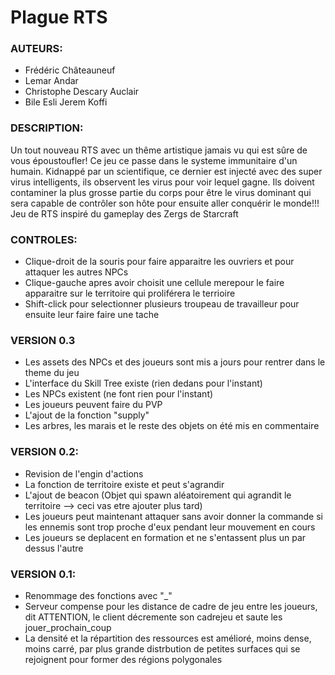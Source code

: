 # Plague RTS

### AUTEURS: 
- Frédéric Châteauneuf
- Lemar Andar
- Christophe Descary Auclair 
- Bile Esli Jerem Koffi

### DESCRIPTION: 
Un tout nouveau RTS avec un thême artistique jamais vu qui est sûre de vous époustoufler!
Ce jeu ce passe dans le systeme immunitaire d'un humain.
Kidnappé par un scientifique, ce dernier est injecté avec des super virus intelligents, 
ils observent les virus pour voir lequel gagne. 
Ils doivent contaminer la plus grosse partie du corps pour être le virus dominant qui sera capable de contrôler son hôte pour ensuite aller conquérir le monde!!! 
Jeu de RTS inspiré du gameplay des Zergs de Starcraft

### CONTROLES: 
- Clique-droit de la souris pour faire apparaitre les ouvriers et pour attaquer les autres NPCs
- Clique-gauche apres avoir choisit une cellule merepour le faire apparaitre sur le territoire qui proliférera le terrioire
- Shift-click pour selectionner plusieurs troupeau de travailleur pour ensuite leur faire faire une tache 

### VERSION 0.3
- Les assets des NPCs et des joueurs sont mis a jours pour rentrer dans le theme du jeu
- L'interface du Skill Tree existe (rien dedans pour l'instant)
- Les NPCs existent (ne font rien pour l'instant)
- Les joueurs peuvent faire du PVP
- L'ajout de la fonction "supply"
- Les arbres, les marais et le reste des objets on été mis en commentaire

### VERSION 0.2:
- Revision de l'engin d'actions
- La fonction de territoire existe et peut s'agrandir
- L'ajout de beacon (Objet qui spawn aléatoirement qui agrandit le territoire --> ceci vas etre ajouter plus tard)
- Les joueurs peut maintenant attaquer sans avoir donner la commande si les ennemis sont trop proche d'eux pendant leur mouvement en cours
- Les joueurs se deplacent en formation et ne s'entassent plus un par dessus l'autre

### VERSION 0.1: 
- Renommage des fonctions avec "_"
- Serveur compense pour les distance de cadre de jeu entre les joueurs, dit ATTENTION, le client décremente son cadrejeu et saute les jouer_prochain_coup
- La densité et la répartition des ressources est amélioré, moins dense, moins carré, par plus grande distrbution de petites surfaces qui se rejoignent pour former des régions polygonales

